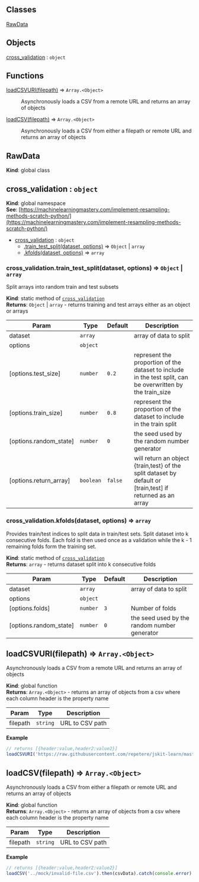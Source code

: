 ## Classes

<dl>
<dt><a href="#RawData">RawData</a></dt>
<dd></dd>
</dl>

## Objects

<dl>
<dt><a href="#cross_validation">cross_validation</a> : <code>object</code></dt>
<dd></dd>
</dl>

## Functions

<dl>
<dt><a href="#loadCSVURI">loadCSVURI(filepath)</a> ⇒ <code>Array.&lt;Object&gt;</code></dt>
<dd><p>Asynchronously loads a CSV from a remote URL and returns an array of objects</p>
</dd>
<dt><a href="#loadCSV">loadCSV(filepath)</a> ⇒ <code>Array.&lt;Object&gt;</code></dt>
<dd><p>Asynchronously loads a CSV from either a filepath or remote URL and returns an array of objects</p>
</dd>
</dl>

<a name="RawData"></a>

## RawData
**Kind**: global class  
<a name="cross_validation"></a>

## cross_validation : <code>object</code>
**Kind**: global namespace  
**See**: [https://machinelearningmastery.com/implement-resampling-methods-scratch-python/](https://machinelearningmastery.com/implement-resampling-methods-scratch-python/)  

* [cross_validation](#cross_validation) : <code>object</code>
    * [.train_test_split(dataset, options)](#cross_validation.train_test_split) ⇒ <code>Object</code> \| <code>array</code>
    * [.kfolds(dataset, options)](#cross_validation.kfolds) ⇒ <code>array</code>

<a name="cross_validation.train_test_split"></a>

### cross_validation.train_test_split(dataset, options) ⇒ <code>Object</code> \| <code>array</code>
Split arrays into random train and test subsets

**Kind**: static method of [<code>cross_validation</code>](#cross_validation)  
**Returns**: <code>Object</code> \| <code>array</code> - returns training and test arrays either as an object or arrays  

| Param | Type | Default | Description |
| --- | --- | --- | --- |
| dataset | <code>array</code> |  | array of data to split |
| options | <code>object</code> |  |  |
| [options.test_size] | <code>number</code> | <code>0.2</code> | represent the proportion of the dataset to include in the test split, can be overwritten by the train_size |
| [options.train_size] | <code>number</code> | <code>0.8</code> | represent the proportion of the dataset to include in the train split |
| [options.random_state] | <code>number</code> | <code>0</code> | the seed used by the random number generator |
| [options.return_array] | <code>boolean</code> | <code>false</code> | will return an object {train,test} of the split dataset by default or [train,test] if returned as an array |

<a name="cross_validation.kfolds"></a>

### cross_validation.kfolds(dataset, options) ⇒ <code>array</code>
Provides train/test indices to split data in train/test sets. Split dataset into k consecutive folds.
Each fold is then used once as a validation while the k - 1 remaining folds form the training set.

**Kind**: static method of [<code>cross_validation</code>](#cross_validation)  
**Returns**: <code>array</code> - returns  dataset split into k consecutive folds  

| Param | Type | Default | Description |
| --- | --- | --- | --- |
| dataset | <code>array</code> |  | array of data to split |
| options | <code>object</code> |  |  |
| [options.folds] | <code>number</code> | <code>3</code> | Number of folds |
| [options.random_state] | <code>number</code> | <code>0</code> | the seed used by the random number generator |

<a name="loadCSVURI"></a>

## loadCSVURI(filepath) ⇒ <code>Array.&lt;Object&gt;</code>
Asynchronously loads a CSV from a remote URL and returns an array of objects

**Kind**: global function  
**Returns**: <code>Array.&lt;Object&gt;</code> - returns an array of objects from a csv where each column header is the property name  

| Param | Type | Description |
| --- | --- | --- |
| filepath | <code>string</code> | URL to CSV path |

**Example**  
```js
// returns [{header:value,header2:value2}]loadCSVURI('https://raw.githubusercontent.com/repetere/jskit-learn/master/test/mock/data.csv').then(csvData).catch(console.error)
```
<a name="loadCSV"></a>

## loadCSV(filepath) ⇒ <code>Array.&lt;Object&gt;</code>
Asynchronously loads a CSV from either a filepath or remote URL and returns an array of objects

**Kind**: global function  
**Returns**: <code>Array.&lt;Object&gt;</code> - returns an array of objects from a csv where each column header is the property name  

| Param | Type | Description |
| --- | --- | --- |
| filepath | <code>string</code> | URL to CSV path |

**Example**  
```js
// returns [{header:value,header2:value2}]loadCSV('../mock/invalid-file.csv').then(csvData).catch(console.error)
```
